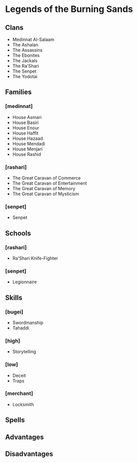 
Legends of the Burning Sands
============================

Clans
-----
* Medinnat Al-Salaam
* The Ashalan
* The Assassins
* The Ebonites
* The Jackals
* The Ra'Shari
* The Senpet
* The Yodotai

Families
--------

### [medinnat]
* House Asmari
* House Basiri
* House Enour
* House Haffit
* House Hazaad
* House Mendadi
* House Menjari
* House Rashid

### [rashari]
* The Great Caravan of Commerce
* The Great Caravan of Entertainment
* The Great Caravan of Memory
* The Great Caravan of Mysticism

### [senpet]
* Senpet

Schools
-------

### [rashari]
* Ra'Shari Knife-Fighter

### [senpet]
* Legionnaire

Skills
------

### [bugei]
* Swordmanship
* Tahaddi

### [high]
* Storytelling

### [low]
* Deceit
* Traps

### [merchant]
* Locksmith

Spells
------

Advantages
----------

Disadvantages
-------------
